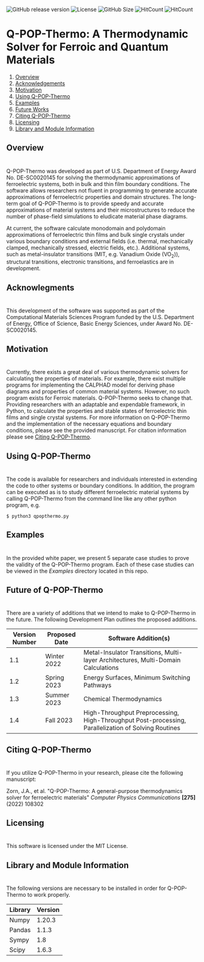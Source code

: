 ![GitHub release version](https://img.shields.io/github/v/release/DOE-COMMS/Q-POP-Thermo?color=%2350C878&include_prereleases)
![License](https://img.shields.io/github/license/DOE-COMMS/Q-POP-Thermo)
![GitHub Size](https://img.shields.io/github/repo-size/DOE-COMMS/Q-POP-Thermo)
![HitCount](https://hits.dwyl.com/DOE-COMMS/Q-POP-Thermo.svg?style=flat-square&show=unique)
![HitCount](https://img.shields.io/endpoint?url=https%3A%2F%2Fhits.dwyl.com%2FDOE-COMMS%2FQ-POP-Thermo.json&label=total%20hits&color=pink)

# Q-POP-Thermo: A Thermodynamic Solver for Ferroic and Quantum Materials
1. [Overview](#Overview)
2. [Acknowledgements](#Thanks)
3. [Motivation](#Motivate)
4. [Using Q-POP-Thermo](#Using)
5. [Examples](#Examples)
6. [Future Works](#Future)
7. [Citing Q-POP-Thermo](#Citing)
8. [Licensing](#License)
9. [Library and Module Information](#LibraryInfo)

## Overview
# <a name="Overview"></a>

Q-POP-Thermo was developed as part of U.S. Department of Energy Award No. DE-SC0020145 for solving the thermodynamic approximations of ferroelectric systems, both in bulk and thin film boundary conditions. The software allows researchers not fluent in programming to generate accurate approximations of ferroelectric properties and domain structures. The long-term goal of Q-POP-Thermo is to provide speedy and accurate approximations of material systems and their microstructures to reduce the number of phase-field simulations to eludicate material phase diagrams. 

At current, the software calculate monodomain and polydomain approximations of ferroelectric thin films and bulk single crystals under various boundary conditions and external fields (i.e. thermal, mechanically clamped, mechanically stressed, electric fields, etc.). Additional systems, such as metal-insulator transitions (MIT, e.g. Vanadium Oxide (VO<sub>2</sub>)), structural transitions, electronic transitions, and ferroelastics are in development. 

## Acknowlegments
# <a name="Thanks"></a>

This development of the software was supported as part of the Computational Materials Sciences Program funded by the U.S. Department of Energy, Office of Science, Basic Energy Sciences, under Award No. DE-SC0020145.

## Motivation 
# <a name="Motivate"></a>

Currently, there exists a great deal of various thermodynamic solvers for calculating the properties of materials. For example, there exist multiple programs for implementing the CALPHAD model for deriving phase diagrams and properties of common material systems. However, no such program exists for Ferroic materials. Q-POP-Thermo seeks to change that. Providing researchers with an adaptable and expendable framework, in Python, to calculate the properties and stable states of ferroelectric thin films and single crystal systems. For more information on Q-POP-Thermo and the implementation of the necessary equations and boundary conditions, please see the provided manuscript. For citation information please see [Citing Q-POP-Thermo](#Citing).

## Using Q-POP-Thermo
# <a name="Using"></a>

The code is available for researchers and individuals interested in extending the code to other systems or boundary conditions. In addition, the program can be executed as is to study different ferroelectric material systems by calling Q-POP-Thermo from the command line like any other python program, e.g.

`$ python3 qpopthermo.py`

## Examples
# <a name="Examples"></a>

In the provided white paper, we present 5 separate case studies to prove the validity of the Q-POP-Thermo program. Each of these case studies can be viewed in the *Examples* directory located in this repo.

## Future of Q-POP-Thermo
# <a name="Future"></a>

There are a variety of additions that we intend to make to Q-POP-Thermo in the future. The following Development Plan outlines the proposed additions.

| Version Number | Proposed Date | Software Addition(s) |
| ------ | ----- | ------ |
| 1.1  | Winter 2022 | Metal-Insulator Transitions, Multi-layer Architectures, Multi-Domain Calculations |
| 1.2  | Spring 2023   | Energy Surfaces, Minimum Switching Pathways |
| 1.3  | Summer 2023  | Chemical Thermodynamics |
| 1.4  | Fall 2023  | High-Throughput Preprocessing, High-Throughput Post-processing, Parallelization of Solving Routines |

## Citing Q-POP-Thermo
# <a name="Citing"></a>

If you utilize Q-POP-Thermo in your research, please cite the following manuscript: 

Zorn, J.A., et al. "Q-POP-Thermo: A general-purpose thermodynamics solver for ferroelectric materials" *Computer Physics Communications* **[275]** (2022) 108302

## Licensing
# <a name="License"></a>

This software is licensed under the MIT License.

## Library and Module Information
# <a name="LibraryInfo"></a>

The following versions are necessary to be installed in order for Q-POP-Thermo to work properly.

| Library | Version |
| ---- | ----- |
| Numpy | 1.20.3 |
| Pandas | 1.1.3 |
| Sympy | 1.8 |
| Scipy | 1.6.3 |

